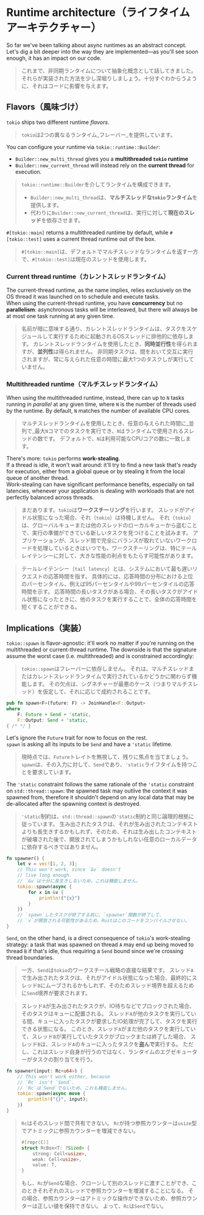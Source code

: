 # Runtime architecture（ライフタイムアーキテクチャー）

So far we've been talking about async runtimes as an abstract concept.
Let's dig a bit deeper into the way they are implemented—as you'll see soon enough,
it has an impact on our code.

> これまで、非同期ランタイムについて抽象化概念として話してきました。
> それらが実装された方法を少し深堀りしましょう。十分すぐわからうように、それはコードに影響を与えます。

## Flavors（風味づけ）

`tokio` ships two different runtime _flavors_.

> `tokio`は2つの異なるランタイム_フレーバー_を提供しています。

You can configure your runtime via `tokio::runtime::Builder`:

- `Builder::new_multi_thread` gives you a **multithreaded `tokio` runtime**
- `Builder::new_current_thread` will instead rely on the **current thread** for execution.

> `tokio::runtime::Builder`を介してランタイムを構成できます。
>
> - `Builder::new_multi_thread`は、**マルチスレッドな`tokio`ランタイム**を提供します。
> - 代わりに`Builder::new_current_thread`は、実行に対して**現在のスレッド**を依存させます。

`#[tokio::main]` returns a multithreaded runtime by default, while
`#[tokio::test]` uses a current thread runtime out of the box.

> `#[tokio::main]`は、デフォルトでマルチスレッドなランタイムを返す一方で、`#[tokio::test]`は現在のスレッドを使用します。

### Current thread runtime（カレントスレッドランタイム）

The current-thread runtime, as the name implies, relies exclusively on the OS thread
it was launched on to schedule and execute tasks.\
When using the current-thread runtime, you have **concurrency** but no **parallelism**:
asynchronous tasks will be interleaved, but there will always be at most one task running
at any given time.

> 名前が暗に意味する通り、カレントスレッドランタイムは、タスクをスケジュールして実行するために起動されるOSスレッドに排他的に依存します。
> カレントスレッドランタイムを使用したとき、**同時並行性**を得られますが、**並列性**は得られません。
> 非同期タスクは、間をおいて交互に実行されますが、常に与えられた任意の時間に最大1つのタスクしが実行していません。

### Multithreaded runtime（マルチスレッドランタイム）

When using the multithreaded runtime, instead, there can up to `N` tasks running
_in parallel_ at any given time, where `N` is the number of threads used by the
runtime. By default, `N` matches the number of available CPU cores.

> マルチスレッドランタイムを使用したとき、任意の与えられた時間に_並列で_最大`N`コマでのタスクを実行でき、`N`はランタイムで使用されるスレッドの数です。
> デフォルトで、`N`は利用可能なCPUコアの数に一致します。

There's more: `tokio` performs **work-stealing**.\
If a thread is idle, it won't wait around: it'll try to find a new task that's ready for
execution, either from a global queue or by stealing it from the local queue of another
thread.\
Work-stealing can have significant performance benefits, especially on tail latencies,
whenever your application is dealing with workloads that are not perfectly balanced
across threads.

> まだあります。`tokio`は**ワークスチーリング**を行います。
> スレッドがアイドル状態になった場合、それ（`tokio`）は待機しません。
> それ（`tokio`）は、グローバルキューまたは他のスレッドのローカルキューから盗むことで、実行の準備ができている新しいタスクを見つけることを試みます。
> アプリケーションが、スレッド間で完全にバランスが取れていないワークロードを処理しているときはいつでも、ワークスチーリングは、特にテールレイテンシーに対して、大きな性能の利点をもたらす可能性があります。

> テールレイテンシー（`tail latency`）とは、システムにおいて最も遅いリクエストの応答時間を指す。
> 具体的には、応答時間の分布における上位のパーセンタイル、例えば95パーセンタイルや99パーセンタイルの応答時間を示す。
> 応答時間の長いタスクがある場合、その長いタスクがアイドル状態になったときに、他のタスクを実行することで、全体の応答時間を短くすることができる。

## Implications（実装）

`tokio::spawn` is flavor-agnostic: it'll work no matter if you're running on the multithreaded
or current-thread runtime. The downside is that the signature assume the worst case
(i.e. multithreaded) and is constrained accordingly:

> `tokio::spawn`はフレーバーに依存しません。
> それは、マルチスレッドまたはカレントスレッドランタイムで実行されているかどうかに関わらず機能します。
> その欠点は、シグネチャーが最悪のケース（つまりマルチスレッド）を仮定して、それに応じて成約されることです。

```rust
pub fn spawn<F>(future: F) -> JoinHandle<F::Output>
where
    F: Future + Send + 'static,
    F::Output: Send + 'static,
{ /* */ }
```

Let's ignore the `Future` trait for now to focus on the rest.\
`spawn` is asking all its inputs to be `Send` and have a `'static` lifetime.

> 現時点では、`Future`トレイトを無視して、残りに焦点を当てましょう。
> `spawn`は、その入力に対して、`Send`であり、`'static`ライフタイムを持つことを要求しています。

The `'static` constraint follows the same rationale of the `'static` constraint
on `std::thread::spawn`: the spawned task may outlive the context it was spawned
from, therefore it shouldn't depend on any local data that may be de-allocated
after the spawning context is destroyed.

> `'static`制約は、`std::thread::spawn`の`'static`制約と同じ論理的根拠に従っています。
> 生み出されたタスクは、それが生み出されたコンテキストよりも長生きするかもしれず、そのため、それは生み出したコンテキストが破壊された後で、開放されてしまうかもしれない任意のローカルデータに依存するべきではありません。

```rust
fn spawner() {
    let v = vec![1, 2, 3];
    // This won't work, since `&v` doesn't
    // live long enough.
    // `&v`は十分に長生きしないため、これは機能しません。
    tokio::spawn(async {
        for x in &v {
            println!("{x}")
        }
    })
    // `spawn`したタスクが終了する前に、`spawner`関数が終了して、
    // `v`が開放される可能性があるため、Rustはこのコードをコンパイルさせない。
}
```

`Send`, on the other hand, is a direct consequence of `tokio`'s work-stealing strategy:
a task that was spawned on thread `A` may end up being moved to thread `B` if that's idle,
thus requiring a `Send` bound since we're crossing thread boundaries.

> 一方、`Send`は`tokio`のワークスチール戦略の直接な結果です。
> スレッド`A`で生み出されたタスクは、それがアイドル状態になった場合、最終的にスレッド`B`にムーブされるかもしれず、そのためスレッド境界を超えるために`Send`境界が要求されます。

> スレッド`A`が生み出されたタスクが、IO待ちなどでブロックされた場合、そのタスクはキューに配置される。
> スレッド`A`が他のタスクを実行している間、キューに入ったタスクが要求したIO処理が完了して、タスクを実行できる状態になる。
> このとき、スレッド`A`がまだ他のタスクを実行していて、スレッド`B`が実行していたタスクがブロックまたは終了した場合、
> スレッド`B`は、スレッド`A`のキューに入ったタスクを**盗んで**実行する。
> ただし、これはスレッド自身が行うのではなく、ランタイムのエグゼキューターがタスクの割り当てを行う。

```rust
fn spawner(input: Rc<u64>) {
    // This won't work either, because
    // `Rc` isn't `Send`.
    // `Rc`は`Send`でないため、これも機能しません。
    tokio::spawn(async move {
        println!("{}", input);
    })
}
```

> `Rc`はそのスレッド間で共有できない。
> `Rc`が持つ参照カウンターは`usize`型でアトミックに参照カウンターを増減できない。
>
> ```rust
> #[repr(C)]
> struct RcBox<T: ?Sized> {
>     strong: Cell<usize>,
>     weak: Cell<usize>,
>     value: T,
> }
> ```
>
> もし、`Rc`が`Send`な場合、クローンして別のスレッドに渡すことができ、このときそれぞれのスレッドで参照カウンターを増減することになる。
> その場合、参照カウンターはアトミックな操作ができないため、参照カウンターは正しい値を保持できない。
> よって、`Rc`は`Send`でない。
